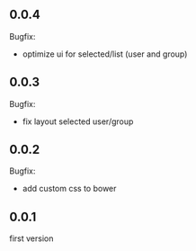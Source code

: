 ## 0.0.4
Bugfix:
* optimize ui for selected/list (user and group)

## 0.0.3
Bugfix:
* fix layout selected user/group

## 0.0.2
Bugfix:
* add custom css to bower

## 0.0.1

first version
